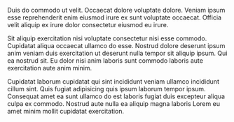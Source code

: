 Duis do commodo ut velit. Occaecat dolore voluptate dolore. Veniam ipsum esse reprehenderit enim eiusmod irure ex sunt voluptate occaecat. Officia velit aliquip ex irure dolor consectetur eiusmod eu irure.

Sit aliquip exercitation nisi voluptate consectetur nisi esse commodo. Cupidatat aliqua occaecat ullamco do esse. Nostrud dolore deserunt ipsum anim veniam duis exercitation ut deserunt nulla tempor sit aliquip ipsum. Qui ea nostrud sit. Eu dolor nisi anim laboris sunt commodo laboris aute exercitation aute anim minim.

Cupidatat laborum cupidatat qui sint incididunt veniam ullamco incididunt cillum sint. Quis fugiat adipisicing quis ipsum laborum tempor ipsum. Consequat amet ea sunt ullamco do est laboris fugiat duis excepteur aliqua culpa ex commodo. Nostrud aute nulla ea aliquip magna laboris Lorem eu amet minim mollit cupidatat exercitation.